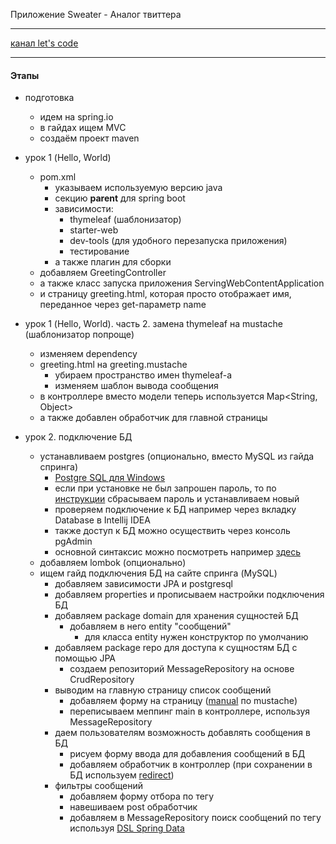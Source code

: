 
Приложение Sweater - Аналог твиттера
***

[канал let's code](https://www.youtube.com/channel/UC1g3kT0ZcSXt4_ZyJOshKJQ)
***

#### Этапы

* подготовка
    * идем на spring.io
    * в гайдах ищем MVC
    * создаём проект maven
    
          
* урок 1 (Hello, World)
    * pom.xml
        * указываем используемую версию java
        * секцию **parent** для spring boot
        * зависимости:
            * thymeleaf (шаблонизатор)
            * starter-web
            * dev-tools (для удобного перезапуска приложения)
            * тестирование
        * а также плагин для сборки
    * добавляем GreetingController
    * а также класс запуска приложения ServingWebContentApplication
    * и страницу greeting.html, которая просто отображает имя, переданное через get-параметр name


* урок 1 (Hello, World). часть 2. замена thymeleaf на mustache (шаблонизатор попроще)
    * изменяем dependency
    * greeting.html на greeting.mustache
        * убираем пространство имен thymeleaf-а
        * изменяем шаблон вывода сообщения
    * в контроллере вместо модели теперь используется Map<String, Object>
    * а также добавлен обработчик для главной страницы
    
    
* урок 2. подключение БД
    * устанавливаем postgres (опционально, вместо MySQL из гайда спринга)
        * [Postgre SQL для Windows](https://www.postgresql.org/download/windows/)
        * если при установке не был запрошен пароль, то по [инструкции](https://overcoder.net/q/9607/%D1%8F-%D0%B7%D0%B0%D0%B1%D1%8B%D0%BB-%D0%BF%D0%B0%D1%80%D0%BE%D0%BB%D1%8C-%D0%BA%D0%BE%D1%82%D0%BE%D1%80%D1%8B%D0%B9-%D0%B2%D0%B2%D0%B5%D0%BB-%D0%BF%D1%80%D0%B8-%D1%83%D1%81%D1%82%D0%B0%D0%BD%D0%BE%D0%B2%D0%BA%D0%B5-postgres) сбрасываем пароль и устанавливаем новый
        * проверяем подключение к БД например через вкладку Database в Intellij IDEA
        * также доступ к БД можно осуществить через консоль pgAdmin
        * основной синтаксис можно посмотреть например [здесь](https://metanit.com/sql/postgresql/1.1.php)
    * добавляем lombok (опционально)
    * ищем гайд подключения БД на сайте спринга (MySQL)
        * добавляем зависимости JPA и postgresql
        * добавляем properties и прописываем настройки подключения БД
        * добавляем package domain для хранения сущностей БД
            * добавляем в него entity "сообщений"
                * для класса entity нужен конструктор по умолчанию
        * добавляем package repo для доступа к сущностям БД с помощью JPA
            * создаем репозиторий MessageRepository на основе CrudRepository
        * выводим на главную страницу список сообщений
            * добавляем форму на страницу ([manual](http://mustache.github.io/mustache.5.html) по mustache)
            * переписываем меппинг main в контроллере, используя MessageRepository
        * даем пользователям возможность добавлять сообщения в БД
            * рисуем форму ввода для добавления сообщений в БД
            * добавляем обработчик в контроллер (при сохранении в БД используем [redirect](https://www.baeldung.com/spring-redirect-and-forward))
        * фильтры сообщений
            * добавляем форму отбора по тегу
            * навешиваем post обработчик
            * добавляем в MessageRepository поиск сообщений по тегу используя [DSL Spring Data](https://docs.spring.io/spring-data/jpa/docs/current/reference/html/#jpa.query-methods.query-creation)
            